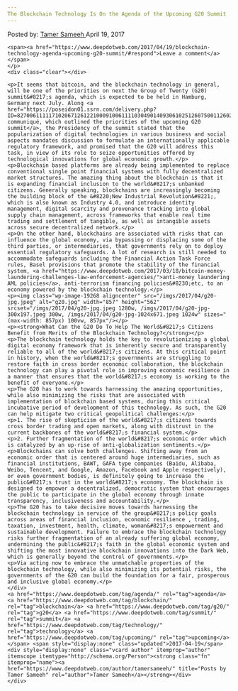 ```yaml
---
The Blockchain Technology Is On the Agenda of the Upcoming G20 Summit
---
```

<article class="post-listing post-19264 post type-post status-publish format-standard has-post-thumbnail hentry  tag-agenda tag-blockchain tag-g20 tag-summit tag-technology tag-upcoming">
    <div class="post-inner">
        <span>Posted by: <a href="https://www.deepdotweb.com/author/tamersameeh/" title="">Tamer Sameeh </a></span>
    <span>April 19, 2017</span>
    
    <span><a href="https://www.deepdotweb.com/2017/04/19/blockchain-technology-agenda-upcoming-g20-summit/#respond">Leave a comment</a></span>
    </p>
    <div class="clear"></div>
    
    <p>It seems that bitcoin, and the blockchain technology in general, will be one of the priorities on next the Group of Twenty (G20) summit&#8217;s agenda, which is expected to be held in Hamburg, Germany next July. Along <a href="https://poseidon01.ssrn.com/delivery.php?ID=82700611111710206712612210009100611110304901409306102512607500112602509300406500106709803005200201501701309501706807902312400705201904509302202802309010011002907911905108404409000011911606409408009500209009811809">the communiqué, which outlined the priorities of the upcoming G20 summit</a>, the Presidency of the summit stated that the popularization of digital technologies in various business and social aspects mandates discussion to formulate an internationally applicable regulatory framework, and promised that the G20 will address this task, in view of its role to seize opportunities offered by technological innovations for global economic growth.</p>
    <p>Blockchain based platforms are already being implemented to replace conventional single point financial systems with fully decentralized market structures. The amazing thing about the blockchain is that it is expanding financial inclusion to the world&#8217;s unbanked citizens. Generally speaking, blockchains are increasingly becoming the building block of the &#8220;New Industrial Revolution&#8221;, which is also known as Industry 4.0, and introduce identity management, digital scarcity and provenance tracking into global supply chain management, across frameworks that enable real time trading and settlement of tangible, as well as intangible assets across secure decentralized network.</p>
    <p>On the other hand, blockchains are associated with risks that can influence the global economy, via bypassing or displacing some of the third parties, or intermediaries, that governments rely on to deploy essential regulatory safeguards. A lot of research is still needed to accommodate safeguards including the Financial Action Task Force rules, Basel provisions that promote the stability of the financial system, <a href="https://www.deepdotweb.com/2017/03/18/bitcoin-money-laundering-challenges-law-enforcement-agencies/">anti-money laundering AML policies</a>, anti-terrorism financing policies&#8230;etc, to an economy powered by the blockchain technology.</p>
    <p><img class="wp-image-19268 aligncenter" src="/imgs/2017/04/g20-jpg.jpeg" alt="g20.jpg" width="857" height="562" srcset="/imgs/2017/04/g20-jpg.jpeg 1280w, /imgs/2017/04/g20-jpg-300x197.jpeg 300w, /imgs/2017/04/g20-jpg-1024x671.jpeg 1024w" sizes="(max-width: 857px) 100vw, 857px"/></p>
    <p><strong>What Can the G20 Do To Help The World&#8217;s Citizens Benefit from Merits of the Blockchain Technology?</strong></p>
    <p>The blockchain technology holds the key to revolutionizing a global digital economy framework that is inherently secure and transparently reliable to all of the world&#8217;s citizens. At this critical point in history, when the world&#8217;s governments are struggling to restore faith in cross border economic collaboration, the blockchain technology can play a pivotal role in improving economic resilience in a manner that ensures that the world&#8217;s economy is working to the benefit of everyone.</p>
    <p>The G20 has to work towards harnessing the amazing opportunities, while also minimizing the risks that are associated with implementation of blockchain based systems, during this critical incubative period of development of this technology. As such, the G20 can help mitigate two critical geopolitical challenges:</p>
    <p>1. The rise of skepticism of the world&#8217;s citizens towards cross border trading and open markets, along with distrust in the current backbones of the world&#8217;s financial system.</p>
    <p>2. Further fragmentation of the world&#8217;s economic order which is catalyzed by an up-rise of anti-globalization sentiments.</p>
    <p>Blockchains can solve both challenges. Shifting away from an economic order that is centered around huge intermediaries, such as financial institutions, BAWT, GAFA type companies (Baidu, Alibaba, Weibo, Tencent, and Google, Amazon, Facebook and Apple respectively), or even government bodies, is definitely going to increase the public&#8217;s trust in the world&#8217;s economy. The blockchain is designed to empower a decentralized, democratic system that encourages the public to participate in the global economy through innate transparency, inclusiveness and accountability.</p>
    <p>The G20 has to take decisive moves towards harnessing the blockchain technology in service of the group&#8217;s policy goals across areas of financial inclusion, economic resilience , trading, taxation, investment, health, climate, woman&#8217;s empowerment and sustainable development. Failure to embrace the blockchain technology risks further fragmentation of an already suffering global economy, undermining the public&#8217;s faith in the global economic system and shifting the most innovative blockchain innovations into the Dark Web, which is generally beyond the control of governments.</p>
    <p>Via acting now to embrace the unmatchable properties of the blockchain technology, while also minimizing its potential risks, the governments of the G20 can build the foundation for a fair, prosperous and inclusive global economy.</p>
    </div>
    <a href="https://www.deepdotweb.com/tag/agenda/" rel="tag">agenda</a> <a href="https://www.deepdotweb.com/tag/blockchain/" rel="tag">blockchain</a> <a href="https://www.deepdotweb.com/tag/g20/" rel="tag">g20</a> <a href="https://www.deepdotweb.com/tag/summit/" rel="tag">summit</a> <a href="https://www.deepdotweb.com/tag/technology/" rel="tag">technology</a> <a href="https://www.deepdotweb.com/tag/upcoming/" rel="tag">upcoming</a></span> <span style="display:none" class="updated">2017-04-19</span>
    <div style="display:none" class="vcard author" itemprop="author" itemscope itemtype="http://schema.org/Person"><strong class="fn" itemprop="name"><a href="https://www.deepdotweb.com/author/tamersameeh/" title="Posts by Tamer Sameeh" rel="author">Tamer Sameeh</a></strong></div>
    </div>
</article>

